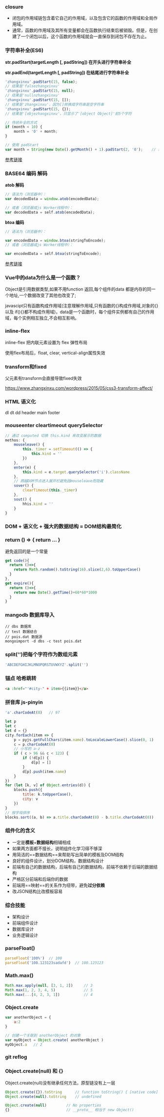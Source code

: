 ### closure

- 闭包的作用域链包含着它自己的作用域，以及包含它的函数的作用域和全局作用域。
- 通常，函数的作用域及其所有变量都会在函数执行结束后被销毁。但是，在创建了一个闭包以后，这个函数的作用域就会一直保存到闭包不存在为止。

### 字符串补全(ES6)

**str.padStart(targetLength [, padString]) 在开头进行字符串补全**

**str.padEnd(targetLength [, padString]) 在结尾进行字符串补全**

```js
'zhangxinxu'.padStart(15, false);
// 结果是'falsezhangxinxu'
'zhangxinxu'.padStart(15, null);
// 结果是'nullnzhangxinxu'
'zhangxinxu'.padStart(15, []);
// 结果是'zhangxinxu'，因为[]转换成字符串是空字符串
'zhangxinxu'.padStart(15, {});
// 结果是'[objezhangxinxu'，只显示了'[object Object]'前5个字符

// 传统补全的方式
if (month < 10) {
    month = '0' + month;
}

// 使用 padStart
var month = String(new Date().getMonth() + 1).padStart(2, '0');    // 结果是'07'
```

[参考链接](https://www.zhangxinxu.com/wordpress/2018/07/js-padstart-padend/)

### BASE64 编码 解码

**atob 解码**

```js
// 语法为（浏览器中）：
var decodedData = window.atob(encodedData);

// 或者（浏览器或js Worker线程中）：
var decodedData = self.atob(encodedData);
```

**btoa 编码**

```js
// 语法为（浏览器中）：

var encodedData = window.btoa(stringToEncode);
// 或者（浏览器或js Worker线程中）：

var encodedData = self.btoa(stringToEncode);
```

[参考链接](https://www.zhangxinxu.com/wordpress/2018/08/js-base64-atob-btoa-encode-decode//)

### Vue中的data为什么是一个函数？

Object是引用数据类型,如果不用function 返回,每个组件的data 都是内存的同一个地址,一个数据改变了其他也改变了;

javascipt只有函数构成作用域(注意理解作用域,只有函数的{}构成作用域,对象的{}以及 if(){}都不构成作用域)，data是一个函数时，每个组件实例都有自己的作用域，每个实例相互独立,不会相互影响。

### inline-flex

inline-flex 把内联元素设置为 flex 弹性布局

使用flex布局后，float, clear, vertical-align属性失效

### transform和fixed

父元素有transform会直接导致fixed失效

https://www.zhangxinxu.com/wordpress/2015/05/css3-transform-affect/

### HTML 语义化

dl dt dd header main footer

### mouseenter cleartimeout querySelector

```javascript
// 通过 computed 切换 this.kind 来改变展示的数据
methos: {
    mouseleave() {
        this._timer = setTimeout(() => {
            this.kind = ''
        })
    },
    enter(e) {
        this.kind = e.target.querySelector('i').className
    },
    // 跨越DOM节点进入展开栏避免因mouseleave而隐藏
    sover() {
        clearTimeout(this._timer)
    },
    sout() {
        hhis.kind = ''
    }
}
```

### DOM + 语义化 + 强大的数据结构 = DOM结构最简化

### return () => { return ... }

避免返回的是一个常量

```javascript
get code(){
  return ()=>{
    return Math.random().toString(16).slice(2,6).toUpperCase()
  }
},
get expire(){
  return ()=>{
    return new Date().getTime()+60*60*1000
  }
}
```

### mangodb 数据库导入

```
// dbs 数据库
// test 数据结合
// pois.dat 数据源
mongoimport -d dbs -c test pois.dat
```

### split('')把每个字符作为数组元素

```javascript
'ABCDEFGHIJKLMNOPQRSTUVWXYZ'.split('')
```

### 锚点 哈希跳转

```html
<a :href="'#city-" + item>{{item}}</a>
```

### 拼音库 js-pinyin

```javascript
'a'.charCodeAt(0)   // 97

let p
let c
let d = {}
city.forEach(item => {
    p = pyjs.getFullChars(item.name).toLocaleLowerCase().slice(0, 1)
    c = p.charCodeAt(0)
    // 小写的 a-z
    if ( c > 96 && c < 123) {
        if (!d[p]) {
            d[p] = []
        }
        d[p].push(item.name)
    }
})
for (let [k, v] of Object.entries(d)) {
    blocks.push({
        title: k.toUpperCase(),
        city: v
    })
}
// 按字母排序
blocks.sort((a, b) => a.title.charCodeAt(0) - b.title.charCodeAt(0))
```

### 组件化的含义

- 一定是**模板**+**数据结构**相辅相成
- 如果两方面都不擅长，说明组件化学习得不够深
- 用简洁的==数据结构==来帮助写出简单的模板及DOM结构
- 良好的组件设计，划分DOM结构，数据结构设计
- 前端有自己的数据结构，后端有自己的数据结构，前端不依赖于后端的数据结构
- 严格区分前端和后端你的数据
- 前端用==映射==的关系作为纽带，避免**过分依赖**
- 改JSON结构比改模板容易

### 综合技能

- 架构设计
- 前端组件设计
- 数据库设计
- 业务逻辑设计

### parseFloat()

```javascript
parseFloat('100%')  // 100
parseFloat('100.123123sadafd')  // 100.123123
```

### Math.max()

```javascript
Math.max.apply(null, [3, 1, 2])     // 3
Math.max(1, 2, 3, 4, 5)             // 5
Math.max(...[4, 2, 3, 1])           // 4
```

### Object.create

```javascript
var anotherObject = {
    a:2
}

// 创建一个关联到 anotherObject 的对象
var myObject = Object.create( anotherObject )
myObject.a   // 2
```

### git reflog

### Object.create(null) 和 {}

Object.create(null)没有继承任何方法，原型链没有上一层

```javascript
Object.create({}).toString      // function toString() { [native code] }
Object.create(null).toString    // undefined

Object.create(null)         // No properties
{}                          // __proto__ 相当于 new Object()
```